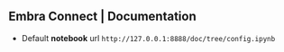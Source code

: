 ## Embra Connect | Documentation
 * Default **notebook** url `http://127.0.0.1:8888/doc/tree/config.ipynb`